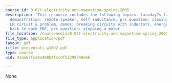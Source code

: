 ```yaml
---
course_id: 8-02t-electricity-and-magnetism-spring-2005
description: 'This resource includes the following topics: faraday?s law mutual inductance,
  demonstration: remote speaker, self inductance, prs question: closing a switch;
  LR circuit & problem, demos: breaking circuits with inductors, energy in inductor,
  back to back EMF, prs question: stopping a motor.'
file_location: /coursemedia/8-02t-electricity-and-magnetism-spring-2005/41aab7fca4a408b4fccdf52299340eb6_presentati_w10d2.pdf
file_type: application/pdf
layout: pdf
title: presentati_w10d2.pdf
type: course
uid: 41aab7fca4a408b4fccdf52299340eb6

---
```

None